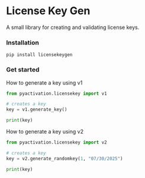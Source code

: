 # License Key Gen
A small library for creating and validating license keys.

### Installation
```
pip install licensekeygen
```

### Get started
How to generate a key using v1

```Python
from pyactivation.licensekey import v1

# creates a key
key = v1.generate_key()

print(key)
```

How to generate a key using v2

```Python
from pyactivation.licensekey import v2

# creates a key
key = v2.generate_randomkey(1, "07/30/2025")

print(key)
```
